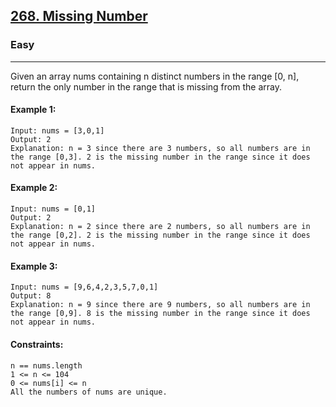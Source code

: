 [268. Missing Number](https://leetcode.com/problems/missing-number/description/?envType=daily-question&envId=2024-02-20)
---------------------------------------------------------------------------------------------------------------------------------------------

### Easy
---------------------------------------------------------------------------------------------------------------------------------------------
 
Given an array nums containing n distinct numbers in the range [0, n], return the only number in the range that is missing from the array.

#### Example 1:
``` 
Input: nums = [3,0,1]
Output: 2
Explanation: n = 3 since there are 3 numbers, so all numbers are in the range [0,3]. 2 is the missing number in the range since it does not appear in nums.
``` 
#### Example 2:
```
Input: nums = [0,1]
Output: 2
Explanation: n = 2 since there are 2 numbers, so all numbers are in the range [0,2]. 2 is the missing number in the range since it does not appear in nums.
```
#### Example 3:
```
Input: nums = [9,6,4,2,3,5,7,0,1]
Output: 8
Explanation: n = 9 since there are 9 numbers, so all numbers are in the range [0,9]. 8 is the missing number in the range since it does not appear in nums.
```
#### Constraints:
```
n == nums.length
1 <= n <= 104
0 <= nums[i] <= n
All the numbers of nums are unique.
```

